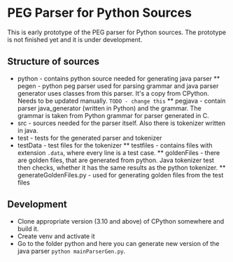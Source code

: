 # PEG Parser for Python Sources

This is early prototype of the PEG parser for Python sources. The prototype
is not finished yet and it is under development. 

## Structure of sources

* python - contains python source needed for generating java parser
** pegen - python peg parser used for parsing grammar and java parser generator 
uses classes from this parser. It's a copy from CPython. Needs to be updated manually.
`TODO - change this` 
** pegjava - contain parser java_generator (written in Python) and the 
grammar. The grammar is taken from Python grammar for parser generated in C.
* src - sources needed for the parser itself. Also there is tokenizer written in java.
* test - tests for the generated parser and tokenizer
* testData - test files for the tokenizer
** testfiles - contains files with extension `.data`, where every line is a test case.
** goldenFiles - there are golden files, that are generated from python. Java tokenizer test then 
checks, whether it has the same results as the python tokenizer. 
** generateGoldenFiles.py - used for generating golden files from the test files

## Development

* Clone appropriate version (3.10 and above) of CPython somewhere and build it.
* Create venv and activate it
* Go to the folder python and here you can generate new version of the java parser
`python mainParserGen.py`. 


